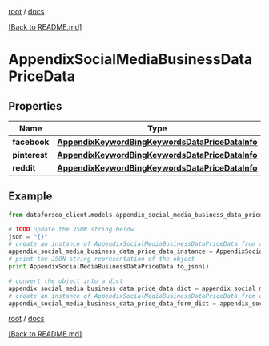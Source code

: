 [root](./../ "root") / [docs](./ "docs")

[[Back to README.md]](./../README.md "[Back to README.md]")

# AppendixSocialMediaBusinessDataPriceData

## Properties

Name | Type | Description | Notes
------------ | ------------- | ------------- | -------------
**facebook** | [**AppendixKeywordBingKeywordsDataPriceDataInfo**](AppendixKeywordBingKeywordsDataPriceDataInfo.md) |  | [optional]
**pinterest** | [**AppendixKeywordBingKeywordsDataPriceDataInfo**](AppendixKeywordBingKeywordsDataPriceDataInfo.md) |  | [optional]
**reddit** | [**AppendixKeywordBingKeywordsDataPriceDataInfo**](AppendixKeywordBingKeywordsDataPriceDataInfo.md) |  | [optional]

## Example

```python
from dataforseo_client.models.appendix_social_media_business_data_price_data import AppendixSocialMediaBusinessDataPriceData

# TODO update the JSON string below
json = "{}"
# create an instance of AppendixSocialMediaBusinessDataPriceData from a JSON string
appendix_social_media_business_data_price_data_instance = AppendixSocialMediaBusinessDataPriceData.from_json(json)
# print the JSON string representation of the object
print AppendixSocialMediaBusinessDataPriceData.to_json()

# convert the object into a dict
appendix_social_media_business_data_price_data_dict = appendix_social_media_business_data_price_data_instance.to_dict()
# create an instance of AppendixSocialMediaBusinessDataPriceData from a dict
appendix_social_media_business_data_price_data_form_dict = appendix_social_media_business_data_price_data.from_dict(appendix_social_media_business_data_price_data_dict)
```

  

[root](./../ "root") / [docs](./ "docs")

[[Back to README.md]](./../README.md "[Back to README.md]")